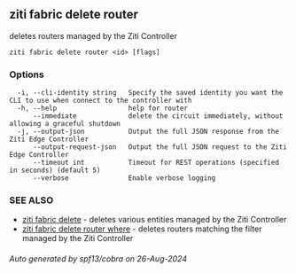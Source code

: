 ## ziti fabric delete router

deletes routers managed by the Ziti Controller

```
ziti fabric delete router <id> [flags]
```

### Options

```
  -i, --cli-identity string   Specify the saved identity you want the CLI to use when connect to the controller with
  -h, --help                  help for router
      --immediate             delete the circuit immediately, without allowing a graceful shutdown
  -j, --output-json           Output the full JSON response from the Ziti Edge Controller
      --output-request-json   Output the full JSON request to the Ziti Edge Controller
      --timeout int           Timeout for REST operations (specified in seconds) (default 5)
      --verbose               Enable verbose logging
```

### SEE ALSO

* [ziti fabric delete](../delete.md)	 - deletes various entities managed by the Ziti Controller
* [ziti fabric delete router where](where/where.md)	 - deletes routers matching the filter managed by the Ziti Controller

###### Auto generated by spf13/cobra on 26-Aug-2024
